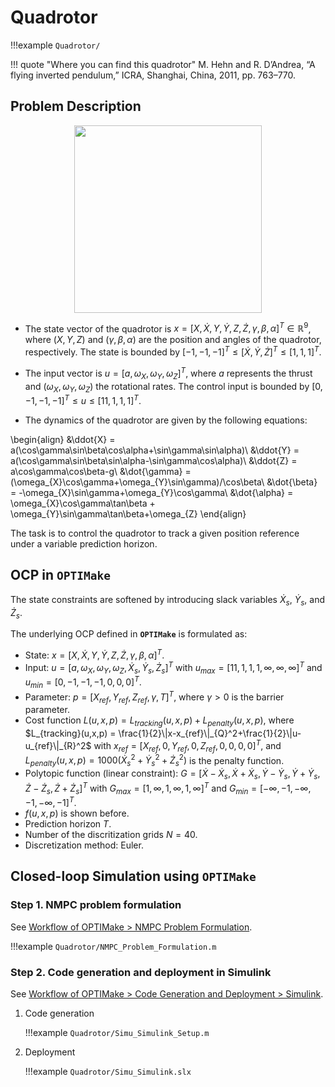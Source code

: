 # Quadrotor

!!!example
	`Quadrotor/`
	
!!! quote "Where you can find this quadrotor"
	M. Hehn and R. D’Andrea, “A flying inverted pendulum,” 
	ICRA, Shanghai, China, 2011, pp. 763–770.

## Problem Description

<p align="center">
<img src="../quadrotor.png" width="300px" >
</p>

* The state vector of the quadrotor is $x =  [X,\dot{X}  , Y ,\dot{Y} ,Z  ,\dot{Z} ,\gamma ,\beta  ,\alpha ]^{T}\in\mathbb{R}^{9}$, where $(X,Y,Z)$ and $(\gamma,\beta,\alpha)$ are the position and angles of the quadrotor, respectively. The state is bounded by $[-1,-1,-1]^T \leq [\dot{X},\dot{Y},\dot{Z}]^T \leq [1,1,1]^T$.

* The input vector is $u=[a,\omega_{X},\omega_{Y},\omega_{Z}]^T$, where $a$ represents the thrust and $(\omega_{X},\omega_{Y},\omega_{Z})$ the rotational rates. The control input is bounded by $[0,-1,-1,-1]^T \leq u \leq [11,1,1,1]^T$. 

* The dynamics of the quadrotor are given by the following equations:

\begin{align}
&\ddot{X} = a(\cos\gamma\sin\beta\cos\alpha+\sin\gamma\sin\alpha)\\
&\ddot{Y} = a(\cos\gamma\sin\beta\sin\alpha-\sin\gamma\cos\alpha)\\
&\ddot{Z} = a\cos\gamma\cos\beta-g\\
&\dot{\gamma}  =  (\omega_{X}\cos\gamma+\omega_{Y}\sin\gamma)/\cos\beta\\
&\dot{\beta} = -\omega_{X}\sin\gamma+\omega_{Y}\cos\gamma\\
&\dot{\alpha} = \omega_{X}\cos\gamma\tan\beta + \omega_{Y}\sin\gamma\tan\beta+\omega_{Z}
\end{align}

The task is to control the quadrotor to track a given position reference under a variable prediction horizon.

## OCP in **`OPTIMake`**

The state constraints are softened by introducing slack variables $\dot{X}_s$, $\dot{Y}_s$, and $\dot{Z}_s$.

The underlying OCP defined in **`OPTIMake`** is formulated as:

* State: $x=[X,\dot{X}  , Y ,\dot{Y} ,Z  ,\dot{Z} ,\gamma ,\beta  ,\alpha ]^T$.
* Input: $u=[a,\omega_{X},\omega_{Y},\omega_{Z},\dot{X}_s,\dot{Y}_s,\dot{Z}_s]^T$ with $u_{max}=[11,1,1,1,\infty,\infty,\infty]^T$ and $u_{min} = [0,-1,-1,-1, 0, 0, 0 ]^T$.
* Parameter: $p=[X_{ref},Y_{ref},Z_{ref},\gamma,T]^T$, where $\gamma>0$ is the barrier parameter.
* Cost function $L(u,x,p) = L_{tracking}(u,x,p) + L_{penalty}(u,x,p)$, where $L_{tracking}(u,x,p) = \frac{1}{2}\|x-x_{ref}\|_{Q}^2+\frac{1}{2}\|u-u_{ref}\|_{R}^2$ with $x_{ref}=[X_{ref},0,Y_{ref},0,Z_{ref},0,0,0,0]^T$, and $L_{penalty}(u,x,p)=1000(\dot{X}_s^2 +\dot{Y}_s^2 + \dot{Z}_s^2)$ is the penalty function.
* Polytopic function (linear constraint): $G = [\dot{X} - \dot{X}_s, \dot{X} + \dot{X}_s,\dot{Y} - \dot{Y}_s, \dot{Y} + \dot{Y}_s, \dot{Z} - \dot{Z}_s, \dot{Z} + \dot{Z}_s]^T$ with $G_{max}=[1,\infty,1,\infty,1,\infty]^T$ and $G_{min} = [-\infty,-1,-\infty,-1,-\infty,-1]^T$.
* $f(u,x,p)$ is shown before.
* Prediction horizon $T$.
* Number of the discritization grids $N=40$.
* Discretization method: Euler.


## Closed-loop Simulation using **`OPTIMake`** 

### Step 1. NMPC problem formulation
See [Workflow of OPTIMake > NMPC Problem Formulation](workflow.md#nmpc_formulation).

!!!example
	`Quadrotor/NMPC_Problem_Formulation.m`
	

### Step 2. Code generation and deployment in Simulink
See [Workflow of OPTIMake > Code Generation and Deployment > Simulink](workflow.md#workflow_deploy_simulink).

1. Code generation

	!!!example
		`Quadrotor/Simu_Simulink_Setup.m`
	
2. Deployment

	!!!example
		`Quadrotor/Simu_Simulink.slx`
